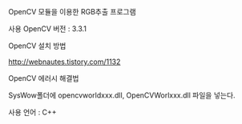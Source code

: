 OpenCV 모듈을 이용한
RGB추출 프로그램

사용 OpenCV 버전 : 3.3.1

OpenCV 설치 방법

http://webnautes.tistory.com/1132

OpenCV 에러시 해결법

SysWow폴더에 opencvworldxxx.dll, OpenCVWorlxxx.dll 파일을 넣는다.

사용 언어 : C++


